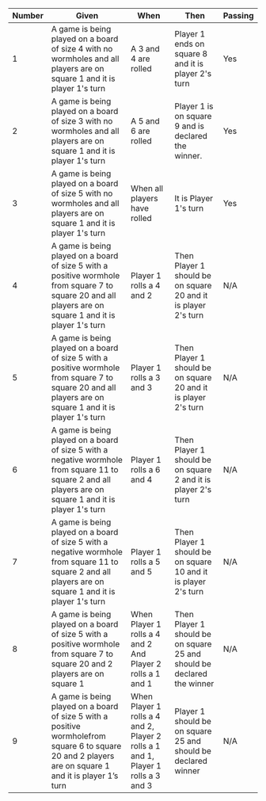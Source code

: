 
|Number| Given | When | Then | Passing |
| --- | --- | --- | --- |--- |
|1| A game is being played on a board of size 4 with no wormholes and all players are on square 1 and it is player 1&#39;s turn | A 3 and 4 are rolled | Player 1 ends on square 8 and it is player 2&#39;s turn | Yes |
|2| A game is being played on a board of size 3 with no wormholes and all players are on square 1 and it is player 1&#39;s turn | A 5 and 6 are rolled | Player 1 is on square 9 and is declared the winner. | Yes |
|3| A game is being played on a board of size 5 with no wormholes and all players are on square 1 and it is player 1&#39;s turn | When all players have rolled | It is Player 1&#39;s turn | Yes |
|4| A game is being played on a board of size 5 with a positive wormhole from square 7 to square 20 and all players are on square 1 and it is player 1&#39;s turn | Player 1 rolls a 4 and 2 | Then Player 1 should be on square 20 and it is player 2&#39;s turn | N/A |
|5| A game is being played on a board of size 5 with a positive wormhole from square 7 to square 20 and all players are on square 1 and it is player 1&#39;s turn | Player 1 rolls a 3 and 3 | Then Player 1 should be on square 20 and it is player 2&#39;s turn | N/A |
|6| A game is being played on a board of size 5 with a negative wormhole from square 11 to square 2 and all players are on square 1 and it is player 1&#39;s turn | Player 1 rolls a 6 and 4 | Then Player 1 should be on square 2 and it is player 2&#39;s turn | N/A |
|7| A game is being played on a board of size 5 with a negative wormhole from square 11 to square 2 and all players are on square 1 and it is player 1&#39;s turn | Player 1 rolls a 5 and 5 | Then Player 1 should be on square 10 and it is player 2&#39;s turn | N/A |
|8| A game is being played on a board of size 5 with a positive wormhole from square 7 to square 20 and 2 players are on square 1 | When Player 1 rolls a 4 and 2 And Player 2 rolls a 1 and 1 | Then Player 1 should be on square 25 and should be declared the winner | N/A |
|9| A game is being played on a board of size 5 with a positive wormholefrom square 6 to square 20 and 2 players are on square 1 and it is player 1’s turn | When Player 1 rolls a 4 and 2, Player 2 rolls a 1 and 1, Player 1 rolls a 3 and 3 | Player 1  should be on square 25 and should be declared winner| N/A |